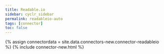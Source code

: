 ```yaml
---
title: Readable.io
sidebar: cyclr_sidebar
permalink: readableio-auto
tags: [connector]
toc: false
---
```

{% assign connectordata = site.data.connectors-new.connector-readableio %}
{% include connector-new.html %}	
